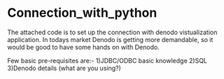 # Connection_with_python
The attached code is to set up the connection with denodo vistualization application. In todays market Denodo is getting more demandable, so it would be good to have some hands on with Denodo.

Few basic pre-requisites are:-
1)JDBC/ODBC basic knowledge
2)SQL
3)Denodo details (what are you using?)
